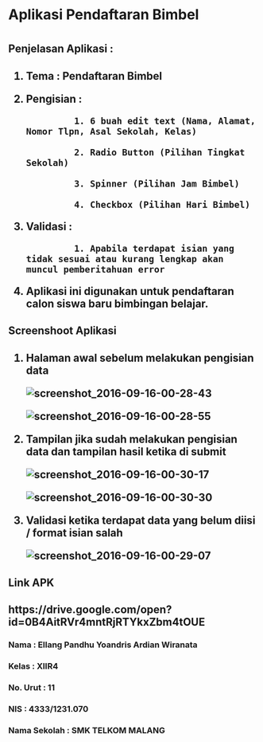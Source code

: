 <h1>Aplikasi Pendaftaran Bimbel <h1>

<h2>Penjelasan Aplikasi     :<h2>

1. Tema       : Pendaftaran Bimbel

2. Pengisian  :
                
                1. 6 buah edit text (Nama, Alamat, Nomor Tlpn, Asal Sekolah, Kelas)
                
                2. Radio Button (Pilihan Tingkat Sekolah)
                
                3. Spinner (Pilihan Jam Bimbel)
                
                4. Checkbox (Pilihan Hari Bimbel)
                
3. Validasi   :
                
                1. Apabila terdapat isian yang tidak sesuai atau kurang lengkap akan muncul pemberitahuan error
                
4. Aplikasi ini digunakan untuk pendaftaran calon siswa baru bimbingan belajar.



<h2>Screenshoot Aplikasi<h2>

1. Halaman awal sebelum melakukan pengisian data

    ![screenshot_2016-09-16-00-28-43](https://cloud.githubusercontent.com/assets/22229927/18624276/84bddc0a-7e70-11e6-89ef-c862a951d76a.png)

    ![screenshot_2016-09-16-00-28-55](https://cloud.githubusercontent.com/assets/22229927/18624307/d0b7bf68-7e70-11e6-80fc-ecf2e5ebb12e.png)

2. Tampilan jika sudah melakukan pengisian data dan tampilan hasil ketika di submit

    ![screenshot_2016-09-16-00-30-17](https://cloud.githubusercontent.com/assets/22229927/18624310/d7cdbc80-7e70-11e6-879b-3d73fd801a98.png) 


    ![screenshot_2016-09-16-00-30-30](https://cloud.githubusercontent.com/assets/22229927/18624311/d8c1f412-7e70-11e6-8682-c322406f9f57.png)

3. Validasi ketika terdapat data yang belum diisi / format isian salah

    ![screenshot_2016-09-16-00-29-07](https://cloud.githubusercontent.com/assets/22229927/18624308/d7977a80-7e70-11e6-87c8-cf3d1c208f31.png)



<h2>Link APK<h2>
    https://drive.google.com/open?id=0B4AitRVr4mntRjRTYkxZbm4tOUE
    
    
    

<h3>Nama          : Ellang Pandhu Yoandris Ardian Wiranata<h3>


<h3>Kelas         : XIIR4<h3>


<h3>No. Urut      : 11<h3>


<h3>NIS           : 4333/1231.070<h3>


<h3>Nama Sekolah  : SMK TELKOM MALANG<h3>

